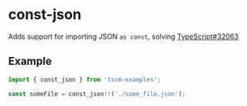 # const-json

Adds support for importing JSON `as const`, solving [TypeScript#32063](https://github.com/microsoft/TypeScript/issues/32063)

## Example

```typescript
import { const_json } from 'tscm-examples';

const someFile = const_json!!('./some_file.json');
```
